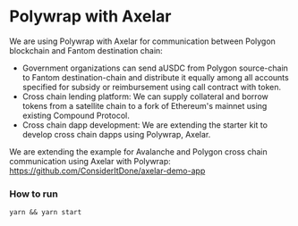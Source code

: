 # Polywrap with Axelar 

We are using Polywrap with Axelar for communication between Polygon blockchain and Fantom destination chain: 
- Government organizations can send aUSDC from Polygon source-chain to Fantom destination-chain and distribute it equally among all accounts specified for subsidy or reimbursement using call contract with token.
- Cross chain lending platform: We can supply collateral and borrow tokens from a satellite chain to a fork of Ethereum's mainnet using existing Compound Protocol.
- Cross chain dapp development: We are extending the starter kit to develop cross chain dapps using Polywrap, Axelar.

We are extending the example for Avalanche and Polygon cross chain communication using Axelar with Polywrap: https://github.com/ConsiderItDone/axelar-demo-app

### How to run
`yarn && yarn start`
